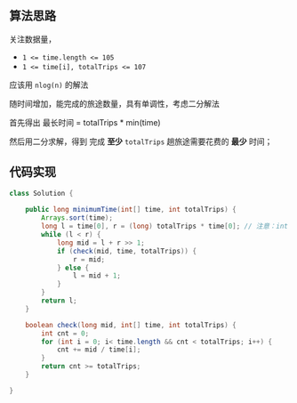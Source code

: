

## 算法思路

关注数据量，

- `1 <= time.length <= 105`
- `1 <= time[i], totalTrips <= 107`



应该用 `nlog(n)` 的解法



随时间增加，能完成的旅途数量，具有单调性，考虑二分解法



首先得出 最长时间 = totalTrips * min(time)

然后用二分求解，得到 完成 **至少** `totalTrips` 趟旅途需要花费的 **最少** 时间；



## 代码实现



```java
class Solution {
   
    public long minimumTime(int[] time, int totalTrips) {
        Arrays.sort(time);
        long l = time[0], r = (long) totalTrips * time[0]; // 注意：int 转化 long 溢出问题
        while (l < r) {
            long mid = l + r >> 1;
            if (check(mid, time, totalTrips)) {
                r = mid;
            } else {
                l = mid + 1;
            }
        }
        return l;
    }

    boolean check(long mid, int[] time, int totalTrips) {
        int cnt = 0;
        for (int i = 0; i< time.length && cnt < totalTrips; i++) {
            cnt += mid / time[i];
        }
        return cnt >= totalTrips;
    }

}
```

